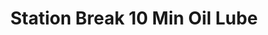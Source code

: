 ---
title: "Station Break 10 Min Oil Lube"
url: /terre-haute/station-break-10-min-oil-lube/
shop: car repair
---